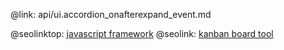 @link: api/ui.accordion_onafterexpand_event.md

@seolinktop: [javascript framework](https://webix.com)
@seolink: [kanban board tool](https://webix.com/kanban/)